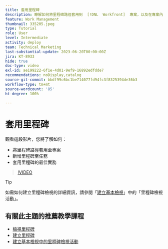 ```yaml
---
title: 套用里程碑
description: 瞭解如何將里程碑路徑套用到  [!DNL  Workfront]  專案，以及在專案內將關鍵任務關聯為的里程碑步驟。
feature: Work Management
thumbnail: 335205.jpeg
type: Tutorial
role: User
level: Intermediate
activity: deploy
team: Technical Marketing
last-substantial-update: 2023-06-20T00:00:00Z
jira: KT-8933
hide: true
doc-type: video
exl-id: ae199222-6f1e-4d01-9ef9-16892edfdde7
recommendations: noDisplay,catalog
source-git-commit: bbdf99c6bc1be714077fd94fc3f8325394de36b3
workflow-type: tm+mt
source-wordcount: '85'
ht-degree: 100%

---
```


# 套用里程碑

觀看這段影片，您將了解如何：

* 將里程碑路徑套用至專案
* 新增里程碑至任務
* 套用里程碑的最佳實務

>[!VIDEO](https://video.tv.adobe.com/v/3430289/?quality=12&learn=on&enablevpops=1&captions=chi_hant)

>[!TIP]
>
>如需如何建立里程碑檢視的詳細資訊，請參閱「[建立基本檢視](/help/reporting/basic-reporting/create-a-basic-view.md)」中的「里程碑檢視活動」。

## 有關此主題的推薦教學課程

* [檢視里程碑](/help/manage-work/approval-processes-and-milestone-paths/view-milestones.md)
* [建立里程碑](/help/administration-and-setup/approval-processes-and-milestone-paths/creating-milestones.md)
* [建立基本檢視中的里程碑檢視活動](/help/reporting/basic-reporting/create-a-basic-view.md)
